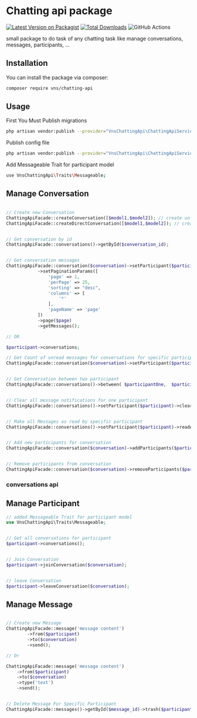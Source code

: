 # Chatting api package

[![Latest Version on Packagist](https://img.shields.io/packagist/v/vns/chatting-api.svg?style=flat-square)](https://packagist.org/packages/vns/chatting-api)
[![Total Downloads](https://img.shields.io/packagist/dt/vns/chatting-api.svg?style=flat-square)](https://packagist.org/packages/vns/chatting-api)
![GitHub Actions](https://github.com/vns/chatting-api/actions/workflows/main.yml/badge.svg)

small package to do task of any chatting task like manage conversations, messages, participants, ...

## Installation

You can install the package via composer:

```bash
composer require vns/chatting-api
```

## Usage

First You Must Publish migrations

```bash
php artisan vendor:publish --provider="VnsChattingApi\ChattingApiServiceProvider" --tag="migrations"
```

Publish config file

```bash
php artisan vendor:publish --provider="VnsChattingApi\ChattingApiServiceProvider" --tag="config"
```

Add Messageable Trait for participant model

```bash
use VnsChattingApi\Traits\Messageable;
```

## Manage Conversation

```php

// Create new Conversation
ChattingApiFacade::createConversation([$model1,$model2]); // create un-direct conversation
ChattingApiFacade::createDirectConversation([$model1,$model2]); // create direct conversation


// Get conversation by id
ChattingApiFacade::conversations()->getById($conversation_id);


// Get conversation messages
ChattingApiFacade::conversation($conversation)->setParticipant($participant)
            ->setPaginationParams([
                'page' => 1,
                'perPage' => 25,
                'sorting' => "desc",
                'columns' => [
                    '*'
                ],
                'pageName' => 'page'
            ])
            ->page($page)
            ->getMessages();

// OR

$participant->conversations;

// Get Count of unread messages for conversations for specific participant
ChattingApiFacade::conversation($conversation)->setParticipant($participant)->unreadCount();


// Get Conversation between two participant
ChattingApiFacade::conversations()->between( $participantOne,  $participantTwo);


// Clear all message notifications for one participant
ChattingApiFacade::conversations()->setParticipant($participant)->clear();


// Make all Messages as read by specific participant
ChattingApiFacade::conversations()->setParticipant($participant)->readAll();


// Add new participants for conversation
ChattingApiFacade::conversation($conversation)->addParticipants($participants);


// Remove participants from conversation
ChattingApiFacade::conversation($conversation)->removeParticipants($participants);
```

### conversations api

## Manage Participant

```php
// added Messageable Trait for participant model
use VnsChattingApi\Traits\Messageable;


// Get all conversations for participant
$participant->conversations();


// Join Conversation
$participant->joinConversation($conversation);


// leave Conversation
$participant->leaveConversation($conversation);
```

## Manage Message

```php

// Create new Message
ChattingApiFacade::message('message content')
        ->from($participant)
        ->to($conversation)
        ->send();

// Or

ChattingApiFacade::message('message content')
    ->from($participant)
    ->to($conversation)
    ->type('text')
    ->send();


// Delete Message For Specific Participant
ChattingApiFacade::messages()->getById($message_id)->trash($participant);
```

